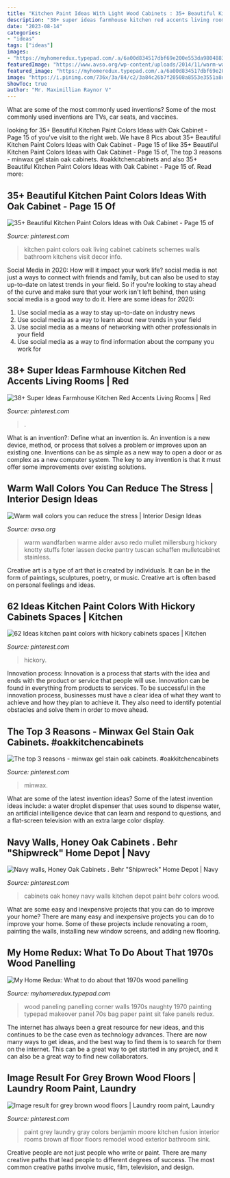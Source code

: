 ```yaml
---
title: "Kitchen Paint Ideas With Light Wood Cabinets : 35+ Beautiful Kitchen Paint Colors Ideas With Oak Cabinet"
description: "38+ super ideas farmhouse kitchen red accents living rooms"
date: "2023-08-14"
categories:
- "ideas"
tags: ["ideas"]
images:
- "https://myhomeredux.typepad.com/.a/6a00d834517dbf69e200e553da98048833-600wi"
featuredImage: "https://www.avso.org/wp-content/uploads/2014/11/warm-wall-colors-you-can-reduce-the-stress-1415179071.jpg"
featured_image: "https://myhomeredux.typepad.com/.a/6a00d834517dbf69e200e553da98048833-600wi"
image: "https://i.pinimg.com/736x/3a/84/c2/3a84c26b7f20508a8553e3551a8d0a45.jpg"
ShowToc: true
author: "Mr. Maximillian Raynor V"
---
```



What are some of the most commonly used inventions?
Some of the most commonly used inventions are TVs, car seats, and vaccines.

	

		
looking for 35+ Beautiful Kitchen Paint Colors Ideas with Oak Cabinet - Page 15 of you've visit to the right web. We have 8 Pics about 35+ Beautiful Kitchen Paint Colors Ideas with Oak Cabinet - Page 15 of like 35+ Beautiful Kitchen Paint Colors Ideas with Oak Cabinet - Page 15 of, The top 3 reasons - minwax gel stain oak cabinets. #oakkitchencabinets and also 35+ Beautiful Kitchen Paint Colors Ideas with Oak Cabinet - Page 15 of. Read more:
		
    
## 35+ Beautiful Kitchen Paint Colors Ideas With Oak Cabinet - Page 15 Of

<img loading=lazy src="https://i.pinimg.com/736x/2c/c8/e1/2cc8e1bd138719a57ca40ad80f718b32.jpg" onerror="this.onerror=null;this.src='https://tse2.mm.bing.net/th?id=OIP.UTZlyBRtANbXGLRGztBACAHaKz&amp;pid=15.1';" alt="35+ Beautiful Kitchen Paint Colors Ideas with Oak Cabinet - Page 15 of">

_Source: pinterest.com_

>kitchen paint colors oak living cabinet cabinets schemes walls bathroom kitchens visit decor info. 

	

Social Media in 2020: How will it impact your work life?
social media is not just a ways to connect with friends and family, but can also be used to stay up-to-date on latest trends in your field. So if you're looking to stay ahead of the curve and make sure that your work isn't left behind, then using social media is a good way to do it. Here are some ideas for 2020: 
1. Use social media as a way to stay up-to-date on industry news 
2. Use social media as a way to learn about new trends in your field 
3. Use social media as a means of networking with other professionals in your field 
4. Use social media as a way to find information about the company you work for 

    
## 38+ Super Ideas Farmhouse Kitchen Red Accents Living Rooms | Red

<img loading=lazy src="https://i.pinimg.com/736x/10/7f/fe/107ffe94cb429259f61789f66f2efacd.jpg" onerror="this.onerror=null;this.src='https://tse4.mm.bing.net/th?id=OIP.vcpYXjWvcC7FkqRc0SE_yAAAAA&amp;pid=15.1';" alt="38+ Super Ideas Farmhouse Kitchen Red Accents Living Rooms | Red">

_Source: pinterest.com_

>. 

	

What is an invention?: Define what an invention is.
An invention is a new device, method, or process that solves a problem or improves upon an existing one. Inventions can be as simple as a new way to open a door or as complex as a new computer system. The key to any invention is that it must offer some improvements over existing solutions.

    
## Warm Wall Colors You Can Reduce The Stress | Interior Design Ideas

<img loading=lazy src="https://www.avso.org/wp-content/uploads/2014/11/warm-wall-colors-you-can-reduce-the-stress-1415179071.jpg" onerror="this.onerror=null;this.src='https://tse4.mm.bing.net/th?id=OIP.tt86A4lJB7okXtDici_bGwHaJ6&amp;pid=15.1';" alt="Warm wall colors you can reduce the stress | Interior Design Ideas">

_Source: avso.org_

>warm wandfarben warme alder avso redo mullet millersburg hickory knotty stuffs foter lassen decke pantry tuscan schaffen mulletcabinet stainless. 

	

Creative art is a type of art that is created by individuals. It can be in the form of paintings, sculptures, poetry, or music. Creative art is often based on personal feelings and ideas.

    
## 62 Ideas Kitchen Paint Colors With Hickory Cabinets Spaces | Kitchen

<img loading=lazy src="https://i.pinimg.com/736x/3a/84/c2/3a84c26b7f20508a8553e3551a8d0a45.jpg" onerror="this.onerror=null;this.src='https://tse4.mm.bing.net/th?id=OIP.1LqP8Y6W9P2BaQU-PWRQ1QAAAA&amp;pid=15.1';" alt="62 Ideas kitchen paint colors with hickory cabinets spaces | Kitchen">

_Source: pinterest.com_

>hickory. 

	

Innovation process:
Innovation is a process that starts with the idea and ends with the product or service that people will use. Innovation can be found in everything from products to services. To be successful in the innovation process, businesses must have a clear idea of what they want to achieve and how they plan to achieve it. They also need to identify potential obstacles and solve them in order to move ahead.

    
## The Top 3 Reasons - Minwax Gel Stain Oak Cabinets. #oakkitchencabinets

<img loading=lazy src="https://i.pinimg.com/736x/ba/f9/3f/baf93f847a3015adc8cee7d8cfbc4924.jpg" onerror="this.onerror=null;this.src='https://tse1.mm.bing.net/th?id=OIP.x_kMENcCWM3NCfUmW0T9ZgAAAA&amp;pid=15.1';" alt="The top 3 reasons - minwax gel stain oak cabinets. #oakkitchencabinets">

_Source: pinterest.com_

>minwax. 

	

What are some of the latest invention ideas?
Some of the latest invention ideas include: a water droplet dispenser that uses sound to dispense water, an artificial intelligence device that can learn and respond to questions, and a flat-screen television with an extra large color display.

    
## Navy Walls, Honey Oak Cabinets . Behr &quot;Shipwreck&quot; Home Depot | Navy

<img loading=lazy src="https://i.pinimg.com/736x/e1/50/df/e150dfd9026b9773cc3b4ee7f952e035--honey-oak-cabinets-navy-walls.jpg" onerror="this.onerror=null;this.src='https://tse4.mm.bing.net/th?id=OIP.W7vWMOfQfk6JIp5r4yBQ9AHaFj&amp;pid=15.1';" alt="Navy walls, Honey Oak Cabinets . Behr &quot;Shipwreck&quot; Home Depot | Navy">

_Source: pinterest.com_

>cabinets oak honey navy walls kitchen depot paint behr colors wood. 

	

What are some easy and inexpensive projects that you can do to improve your home?
There are many easy and inexpensive projects you can do to improve your home. Some of these projects include renovating a room, painting the walls, installing new window screens, and adding new flooring.

    
## My Home Redux: What To Do About That 1970s Wood Panelling

<img loading=lazy src="https://myhomeredux.typepad.com/.a/6a00d834517dbf69e200e553da98048833-600wi" onerror="this.onerror=null;this.src='https://tse1.mm.bing.net/th?id=OIP.v4cZ1hU7G5nqQvFicVcslgHaLH&amp;pid=15.1';" alt="My Home Redux: What to do about that 1970s wood panelling">

_Source: myhomeredux.typepad.com_

>wood paneling panelling corner walls 1970s naughty 1970 painting typepad makeover panel 70s bag paper paint sit fake panels redux. 

	

The internet has always been a great resource for new ideas, and this continues to be the case even as technology advances. There are now many ways to get ideas, and the best way to find them is to search for them on the internet. This can be a great way to get started in any project, and it can also be a great way to find new collaborators.

    
## Image Result For Grey Brown Wood Floors | Laundry Room Paint, Laundry

<img loading=lazy src="https://i.pinimg.com/736x/9c/17/ac/9c17aca022313c62d29f51473f9d809b.jpg" onerror="this.onerror=null;this.src='https://tse4.mm.bing.net/th?id=OIP.L6YuOgVDiuAP0QmRYz8HZgHaLG&amp;pid=15.1';" alt="Image result for grey brown wood floors | Laundry room paint, Laundry">

_Source: pinterest.com_

>paint grey laundry gray colors benjamin moore kitchen fusion interior rooms brown af floor floors remodel wood exterior bathroom sink. 

	

Creative people are not just people who write or paint. There are many creative paths that lead people to different degrees of success. The most common creative paths involve music, film, television, and design.

